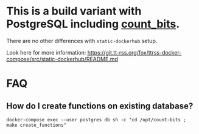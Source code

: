 # This is a build variant with PostgreSQL including [count_bits](https://github.com/sldab/count-bits). 

There are no other differences with `static-dockerhub` setup.

Look here for more information: https://git.tt-rss.org/fox/ttrss-docker-compose/src/static-dockerhub/README.md

# FAQ

## How do I create functions on existing database?

`
docker-compose exec --user postgres db sh -c "cd /opt/count-bits ; make create_functions"
`